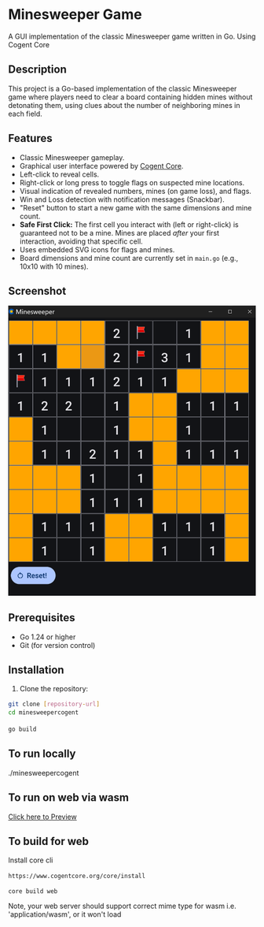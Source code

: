 # Minesweeper Game

A GUI implementation of the classic Minesweeper game written in Go. Using Cogent Core

## Description

This project is a Go-based implementation of the classic Minesweeper game where players need to clear a board containing hidden mines without detonating them, using clues about the number of neighboring mines in each field.

## Features

*   Classic Minesweeper gameplay.
*   Graphical user interface powered by [Cogent Core](https://www.cogentcore.org/core).
*   Left-click to reveal cells.
*   Right-click or long press to toggle flags on suspected mine locations.
*   Visual indication of revealed numbers, mines (on game loss), and flags.
*   Win and Loss detection with notification messages (Snackbar).
*   "Reset" button to start a new game with the same dimensions and mine count.
*   **Safe First Click:** The first cell you interact with (left or right-click) is guaranteed not to be a mine. Mines are placed *after* your first interaction, avoiding that specific cell.
*   Uses embedded SVG icons for flags and mines.
*   Board dimensions and mine count are currently set in `main.go` (e.g., 10x10 with 10 mines).

## Screenshot

![screenshot.png](screenshot.png)

## Prerequisites

- Go 1.24 or higher
- Git (for version control)

## Installation

1. Clone the repository:
```bash
git clone [repository-url]
cd minesweepercogent

go build

```
## To run locally
./minesweepercogent

## To run on web via wasm

[Click here to Preview](https://acid.seedhost.eu/seedbod/minesweepercogent/web/)

## To build for web

Install core cli

```https://www.cogentcore.org/core/install```

```core build web```

Note, your web server should support correct mime type for wasm i.e.  'application/wasm', or it won't load
